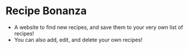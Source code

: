 # Recipe Bonanza
- A website to find new recipes, and save them to your very own list of recipes!
- You can also add, edit, and delete your own recipes!
